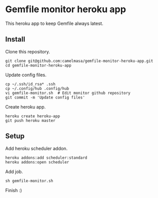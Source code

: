 Gemfile monitor heroku app
======================
This heroku app to keep Gemfile always latest.

Install
------

Clone this repository.
```
git clone git@github.com:camelmasa/gemfile-monitor-heroku-app.git
cd gemfile-monitor-heroku-app
```

Update config files.
```
cp ~/.ssh/id_rsa* .ssh
cp ~/.config/hub .config/hub
vi gemfile-monitor.sh  # Edit monitor github repository
git commit -m 'Update config files'
```

Create heroku app.
```
heroku create heroku-app
git push heroku master
```

Setup
---

Add heroku scheduler addon.
```
heroku addons:add scheduler:standard
heroku addons:open scheduler
```

Add job.
```
sh gemfile-monitor.sh
```

Finish :)
